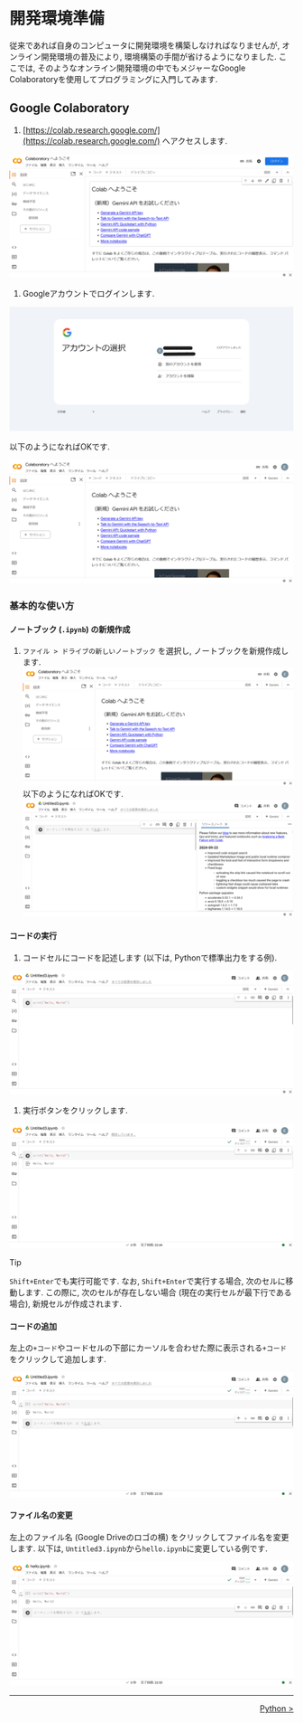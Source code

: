 # 開発環境準備

従来であれば自身のコンピュータに開発環境を構築しなければなりませんが, オンライン開発環境の普及により, 環境構築の手間が省けるようになりました. ここでは, そのようなオンライン開発環境の中でもメジャーなGoogle Colaboratoryを使用してプログラミングに入門してみます.

## Google Colaboratory

1. [https://colab.research.google.com/](https://colab.research.google.com/) へアクセスします.

![gc01](../_images/gc01.png)

1. Googleアカウントでログインします.

![gc02](../_images/gc02.png)

以下のようになればOKです.

![gc03](../_images/gc03.png)

### 基本的な使い方

#### ノートブック (`.ipynb`) の新規作成

1. `ファイル > ドライブの新しいノートブック` を選択し, ノートブックを新規作成します.
![gc03](../_images/gc03.png) 以下のようになればOKです.
![gc05](../_images/gc05.png)

#### コードの実行

1. コードセルにコードを記述します (以下は, Pythonで標準出力をする例).

![gc06](../_images/gc06.png)

1. 実行ボタンをクリックします.

![gc07](../_images/gc07.png)

> [!TIP]
> `Shift+Enter`でも実行可能です. なお, `Shift+Enter`で実行する場合, 次のセルに移動します. この際に, 次のセルが存在しない場合 (現在の実行セルが最下行である場合), 新規セルが作成されます.

#### コードの追加

左上の`+コード`やコードセルの下部にカーソルを合わせた際に表示される`+コード`をクリックして追加します.

![gc08](../_images/gc08.png)

#### ファイル名の変更

左上のファイル名 (Google Driveのロゴの横) をクリックしてファイル名を変更します. 以下は, `Untitled3.ipynb`から`hello.ipynb`に変更している例です.

![gc09](../_images/gc09.png)

---
<div style="text-align: right;">
  <a href="./python.md">Python ></a>
</div>
